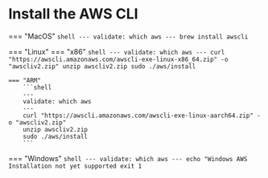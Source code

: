 # Install the AWS CLI

=== "MacOS"
    ```shell
    ---
    validate: which aws
    ---
    brew install awscli
    ```
    
=== "Linux"
    === "x86"
        ```shell
        ---
        validate: which aws
        ---
        curl "https://awscli.amazonaws.com/awscli-exe-linux-x86_64.zip" -o "awscliv2.zip"
        unzip awscliv2.zip
        sudo ./aws/install
        ```

    === "ARM"
        ```shell
        ---
        validate: which aws
        ---
        curl "https://awscli.amazonaws.com/awscli-exe-linux-aarch64.zip" -o "awscliv2.zip"
        unzip awscliv2.zip
        sudo ./aws/install
        ```

=== "Windows"
    ```shell
    ---
    validate: which aws
    ---
    echo "Windows AWS Installation not yet supported
    exit 1
    ```
